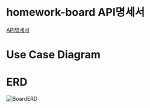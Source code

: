 # homework-board API명세서
[API명세서](https://documenter.getpostman.com/view/30903657/2s9YXfbiZ4)

# Use Case Diagram

# ERD
![BoardERD](https://github.com/BMDK9/homework-board/assets/144665614/613c88d6-bb1b-4969-9af8-cbca2b1caf83)

